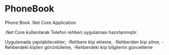 # PhoneBook
Phone Book .Net Core Application

.Net Core kullanılarak Telefon rehberi uygulaması hazırlanmıştır. 

Uygulamada yapılabilecekler;
-Rehbere kişi ekleme,
-Rehberden kişi silme,
-Rehberdeki kişileri görüntüleme,
-Rehberdeki kişi bilgilerini güncelleme
